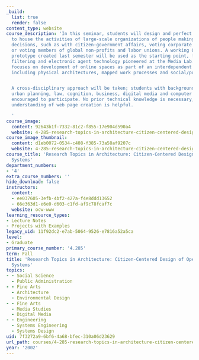 ```yaml
---
_build:
  list: true
  render: false
content_type: website
course_description: 'In this seminar, students will design and perfect a digital environment
  to house the activities of large-scale organizations of people making bottom-up
  decisions, such as with citizen-government affairs, voting corporate shareholders
  or voting members of global non-profits and labor unions. A working Open Source
  prototype created last semester will be used as the starting point, featuring collaborative
  filtering and electronic agent technology pioneered at the Media Lab. This course
  focuses on development of online spaces as part of an interdependent human environment,
  including physical architectures, mapped work processes and social/political dimensions.


  A cross-disciplinary approach will be taken; students with background in architecture,
  urban planning, law, cognition, business, digital media and computer science are
  encouraged to participate. No prior technical knowledge is necessary, though a rudimentary
  understanding of web page creation is helpful.

  '
course_image:
  content: 92643b1f-7332-81c2-f855-17e904d590a4
  website: 4-285-research-topics-in-architecture-citizen-centered-design-of-open-governance-systems-fall-2002
course_image_thumbnail:
  content: d1eb0072-0534-c408-f385-73a58af9207c
  website: 4-285-research-topics-in-architecture-citizen-centered-design-of-open-governance-systems-fall-2002
course_title: 'Research Topics in Architecture: Citizen-Centered Design of Open Governance
  Systems'
department_numbers:
- '4'
extra_course_numbers: ''
hide_download: false
instructors:
  content:
  - ee037605-3efb-4bf2-427a-f4e8ddd13652
  - 66e363d1-e6e0-d603-c1fd-af9c78fcaf7c
  website: ocw-www
learning_resource_types:
- Lecture Notes
- Projects with Examples
legacy_uid: 11f92dc2-e7ab-5064-9526-e7816a52a5ca
level:
- Graduate
primary_course_number: '4.285'
term: Fall
title: 'Research Topics in Architecture: Citizen-Centered Design of Open Governance
  Systems'
topics:
- - Social Science
  - Public Administration
- - Fine Arts
  - Architecture
  - Environmental Design
- - Fine Arts
  - Media Studies
  - Digital Media
- - Engineering
  - Systems Engineering
  - Systems Design
uid: 7f3272a9-6bf6-4a68-bfec-310a06d23629
url_path: courses/4-285-research-topics-in-architecture-citizen-centered-design-of-open-governance-systems-fall-2002
year: '2002'
---
```


